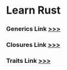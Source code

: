 # Learn Rust



### Generics Link [>>>](https://github.com/deaxparadox/LearnRust/blob/main/src/Generics/Generics.md)

### Closures Link [>>>](https://github.com/deaxparadox/LearnRust/blob/main/src/Closures/Closures.md)

### Traits Link [>>>](https://github.com/deaxparadox/LearnRust/blob/main/src/Traits/Traits.md)